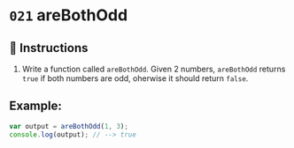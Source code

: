 # `021` areBothOdd

## 📝 Instructions

1. Write a function called `areBothOdd`. Given 2 numbers, `areBothOdd` returns `true` if both numbers are odd, oherwise it should return `false`.

## Example:

```Javascript
var output = areBothOdd(1, 3);
console.log(output); // --> true
```
